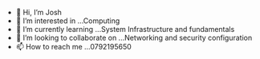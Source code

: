 - 👋 Hi, I’m Josh
- 👀 I’m interested in ...Computing
- 🌱 I’m currently learning ...System Infrastructure and fundamentals
- 💞️ I’m looking to collaborate on ...Networking and security configuration
- 📫 How to reach me ...0792195650

<!---
Hac254/Hac254 is a ✨ special ✨ repository because its `README.md` (this file) appears on your GitHub profile.
You can click the Preview link to take a look at your changes.
--->
